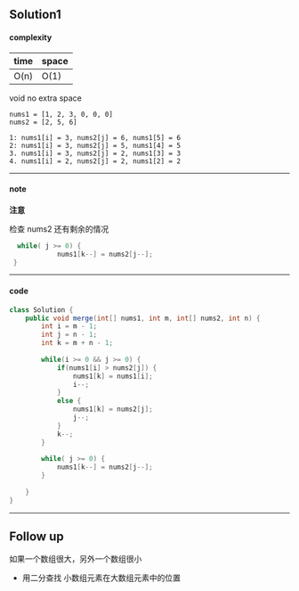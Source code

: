 ## Solution1

#### complexity

| time | space |
| ---- | ----- |
| O(n) | O(1)  |

void no extra space

```
nums1 = [1, 2, 3, 0, 0, 0]
nums2 = [2, 5, 6]

1: nums1[i] = 3, nums2[j] = 6, nums1[5] = 6
2: nums1[i] = 3, nums2[j] = 5, nums1[4] = 5
3. nums1[i] = 3, nums2[j] = 2, nums1[3] = 3
4. nums1[i] = 2, nums2[j] = 2, nums1[2] = 2
```



---

#### note

**注意**

检查 nums2 还有剩余的情况

```java
  while( j >= 0) {
            nums1[k--] = nums2[j--];
 }
```



---

#### code

```java
class Solution {
    public void merge(int[] nums1, int m, int[] nums2, int n) {
        int i = m - 1;
        int j = n - 1;
        int k = m + n - 1;
        
        while(i >= 0 && j >= 0) {
            if(nums1[i] > nums2[j]) {
                nums1[k] = nums1[i];
                i--;
            }
            else {
                nums1[k] = nums2[j];
                j--;
            }
            k--;
        }
        
        while( j >= 0) {
            nums1[k--] = nums2[j--];
        }
        
    }
}
```

---

## Follow up

如果一个数组很大，另外一个数组很小

* 用二分查找 小数组元素在大数组元素中的位置